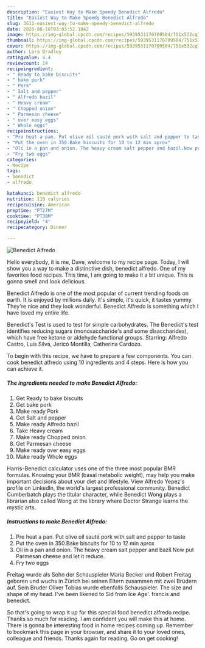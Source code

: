 ```yaml
---
description: "Easiest Way to Make Speedy Benedict Alfredo"
title: "Easiest Way to Make Speedy Benedict Alfredo"
slug: 3611-easiest-way-to-make-speedy-benedict-alfredo
date: 2020-08-16T03:03:52.104Z
image: https://img-global.cpcdn.com/recipes/5939531170709504/751x532cq70/benedict-alfredo-recipe-main-photo.jpg
thumbnail: https://img-global.cpcdn.com/recipes/5939531170709504/751x532cq70/benedict-alfredo-recipe-main-photo.jpg
cover: https://img-global.cpcdn.com/recipes/5939531170709504/751x532cq70/benedict-alfredo-recipe-main-photo.jpg
author: Lora Bradley
ratingvalue: 4.4
reviewcount: 14
recipeingredient:
- " Ready to bake biscuits"
- " bake pork"
- " Pork"
- " Salt and pepper"
- " Alfredo bazil"
- " Heavy cream"
- " Chopped onion"
- " Parmesan cheese"
- " over easy eggs"
- " Whole eggs"
recipeinstructions:
- "Pre heat a pan. Put olive oil sauté pork with salt and pepper to taste"
- "Put the oven in 350.Bake biscuits for 10 to 12 min aprox"
- "Oli in a pan and onion. The heavy cream salt pepper and bazil.Now put Parmesan cheese and let it reduce."
- "Fry two eggs"
categories:
- Recipe
tags:
- benedict
- alfredo

katakunci: benedict alfredo 
nutrition: 110 calories
recipecuisine: American
preptime: "PT27M"
cooktime: "PT38M"
recipeyield: "4"
recipecategory: Dinner

---
```



![Benedict Alfredo](https://img-global.cpcdn.com/recipes/5939531170709504/751x532cq70/benedict-alfredo-recipe-main-photo.jpg)

Hello everybody, it is me, Dave, welcome to my recipe page. Today, I will show you a way to make a distinctive dish, benedict alfredo. One of my favorites food recipes. This time, I am going to make it a bit unique. This is gonna smell and look delicious.

Benedict Alfredo is one of the most popular of current trending foods on earth. It is enjoyed by millions daily. It's simple, it's quick, it tastes yummy. They're nice and they look wonderful. Benedict Alfredo is something which I have loved my entire life.

Benedict&#39;s Test is used to test for simple carbohydrates. The Benedict&#39;s test identifies reducing sugars (monosaccharide&#39;s and some disaccharides), which have free ketone or aldehyde functional groups. Starring: Alfredo Castro, Luis Silva, Jericó Montilla, Catherina Cardozo.


To begin with this recipe, we have to prepare a few components. You can cook benedict alfredo using 10 ingredients and 4 steps. Here is how you can achieve it.

<!--inarticleads1-->

##### The ingredients needed to make Benedict Alfredo:

1. Get  Ready to bake biscuits
1. Get  bake pork
1. Make ready  Pork
1. Get  Salt and pepper
1. Make ready  Alfredo bazil
1. Take  Heavy cream
1. Make ready  Chopped onion
1. Get  Parmesan cheese
1. Make ready  over easy eggs
1. Make ready  Whole eggs


Harris-Benedict calculator uses one of the three most popular BMR formulas. Knowing your BMR (basal metabolic weight), may help you make important decisions about your diet and lifestyle. View Alfredo Yepez&#39;s profile on LinkedIn, the world&#39;s largest professional community. Benedict Cumberbatch plays the titular character, while Benedict Wong plays a librarian also called Wong at the library where Doctor Strange learns the mystic arts. 

<!--inarticleads2-->

##### Instructions to make Benedict Alfredo:

1. Pre heat a pan. Put olive oil sauté pork with salt and pepper to taste
1. Put the oven in 350.Bake biscuits for 10 to 12 min aprox
1. Oli in a pan and onion. The heavy cream salt pepper and bazil.Now put Parmesan cheese and let it reduce.
1. Fry two eggs


Freitag wurde als Sohn der Schauspieler Maria Becker und Robert Freitag geboren und wuchs in Zürich bei seinen Eltern zusammen mit zwei Brüdern auf. Sein Bruder Oliver Tobias wurde ebenfalls Schauspieler. The size and shape of my head. I&#39;ve been likened to Sid from Ice Age&#39;. francis and benedict. 

So that's going to wrap it up for this special food benedict alfredo recipe. Thanks so much for reading. I am confident you will make this at home. There is gonna be interesting food in home recipes coming up. Remember to bookmark this page in your browser, and share it to your loved ones, colleague and friends. Thanks again for reading. Go on get cooking!
